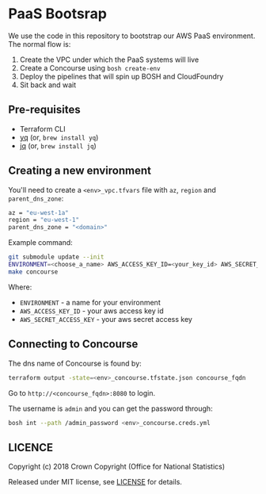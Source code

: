 # PaaS Bootsrap

We use the code in this repository to bootstrap our AWS PaaS environment. The normal flow is:

1. Create the VPC under which the PaaS systems will live
2. Create a Concourse using `bosh create-env`
3. Deploy the pipelines that will spin up BOSH and CloudFoundry
4. Sit back and wait

## Pre-requisites

- Terraform CLI
- [yq](https://github.com/mikefarah/yq) (or, `brew install yq`)
- [jq](https://stedolan.github.io/jq/) (or, `brew install jq`)

## Creating a new environment

You'll need to create a `<env>_vpc.tfvars` file with `az`, `region` and `parent_dns_zone`:

```sh
az = "eu-west-1a"
region = "eu-west-1"
parent_dns_zone = "<domain>"
```

Example command:

```sh
git submodule update --init
ENVIRONMENT=<choose_a_name> AWS_ACCESS_KEY_ID=<your_key_id> AWS_SECRET_ACCESS_KEY=<your_secret_key> 
make concourse
```

Where:

- `ENVIRONMENT` - a name for your environment
- `AWS_ACCESS_KEY_ID` - your aws access key id
- `AWS_SECRET_ACCESS_KEY` - your aws secret access key

## Connecting to Concourse

The dns name of Concourse is found by:

```sh
terraform output -state=<env>_concourse.tfstate.json concourse_fqdn
```

Go to `http://<concourse_fqdn>:8080` to login.

The username is `admin` and you can get the password through:

```sh
bosh int --path /admin_password <env>_concourse.creds.yml
```

## LICENCE

Copyright (c) 2018 Crown Copyright (Office for National Statistics)

Released under MIT license, see [LICENSE](LICENSE) for details.
